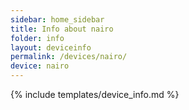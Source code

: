 ```yaml
---
sidebar: home_sidebar
title: Info about nairo
folder: info
layout: deviceinfo
permalink: /devices/nairo/
device: nairo
---
```

{% include templates/device_info.md %}
